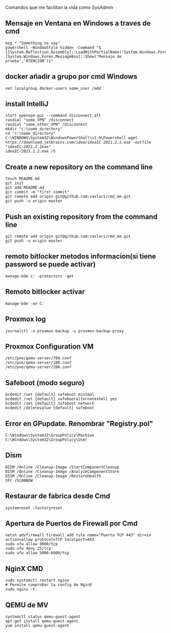 Comandos que me facilitan la vida como SysAdmin

## Mensaje en Ventana en Windows a traves de cmd
    msg * "Something to say"
    powershell -WindowStyle hidden -Command "& {[System.Reflection.Assembly]::LoadWithPartialName('System.Windows.Forms'); [System.Windows.Forms.MessageBox]::Show('Mensaje de prueba','ATENCION')}"


## docker añadir a grupo por cmd Windows
    net localgroup docker-users some_user /add


## install IntelliJ
    start openvpn-gui --command disconnect_all
    rasdial "some_VPN" /disconnect
    rasdial "some_other_VPN" /disconnect
    mkdir "c:\some_directory"
    cd "c:\some_directory"
    C:\WINDOWS\System32\WindowsPowerShell\v1.0\Powershell wget https://download.jetbrains.com/idea/ideaIC-2021.2.2.exe -outfile "ideaIC-2021.2.2exe"
    ideaIC-2021.2.2.exe /S

## Create a new repository on the command line
    touch README.md
    git init
    git add README.md
    git commit -m "first commit"
    git remote add origin git@github.com:vaslari/cmd_me.git
    git push -u origin master

## Push an existing repository from the command line
    git remote add origin git@github.com:vaslari/cmd_me.git
    git push -u origin master

## remoto bitlocker metodos informacion(si tiene password se puede activar)
    manage-bde c: -protectors -get

## Remoto bitlocker activar
    manage-bde -on C:

## Proxmox log 
    journalctl -u proxmox-backup -u proxmox-backup-proxy

## Proxmox Configuration VM
    /etc/pve/qemu-server/700.conf
    /etc/pve/qemu-server/100.conf
    /etc/pve/qemu-server/200.conf

## Safeboot (modo seguro)
    bcdedit /set {default} safeboot minimal
    bcdedit /set {default} safebootalternateshell yes
    bcdedit /set {default} safeboot network
    bcdedit /deletevalue {default} safeboot

## Error en GPupdate. Renombrar "Registry.pol"
    C:\Windows\System32\GroupPolicy\Machine
    C:\Windows\System32\GroupPolicy\User

## Dism
    DISM /Online /Cleanup-Image /StartComponentCleanup
    DISM /Online /Cleanup-Image /AnalyzeComponentStore
    DISM /Online /Cleanup-Image /RestoreHealth
    SFC /SCANNOW

## Restaurar de fabrica desde Cmd
    systemreset –factoryreset

## Apertura de Puertos de Firewall por Cmd
    netsh advfirewall firewall add rule name="Puerto TCP 443" dir=in action=allow protocol=TCP localport=443
    sudo ufw allow 8000/tcp
    sudo ufw deny 25/tcp
    sudo ufw allow 5000:6000/tcp

## NginX CMD
    sudo systemctl restart nginx
    # Permite comprobar la config de NginX
    sudo nginx -t

## QEMU de MV
    systemctl status qemu-guest-agent
    apt-get install qemu-guest-agent
    yum install qemu-guest-agent